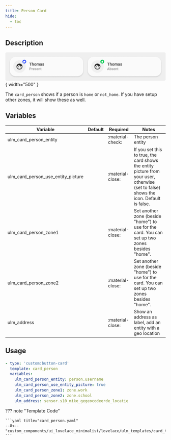 ```yaml
---
title: Person Card
hide:
  - toc
---
```

<!-- markdownlint-disable MD046 -->

## Description

![example-image](../../assets/img/ulm_cards/card_person.png){ width="500" }

The `card_person` shows if a person is `home` or `not_home`. If you have setup other zones, it will show these as well.

## Variables

| Variable | Default | Required         | Notes             |
|----------|---------|------------------|-------------------|
| ulm_card_person_entity     |         | :material-check: | The person entity |
| ulm_card_person_use_entity_picture |       | :material-close: | If you set this to true, the card shows the entity picture from your user, otherwise (set to false) shows the icon. Default is false. |
| ulm_card_person_zone1     |         | :material-close: | Set another zone (beside "home") to use for the card. You can set up two zones besides "home". |
| ulm_card_person_zone2     |         | :material-close: | Set another zone (beside "home") to use for the card. You can set up two zones besides "home". |
| ulm_address     |         | :material-close: | Show an address as label, add an entity with a geo location |

## Usage

```yaml
- type: 'custom:button-card'
  template: card_person
  variables:
    ulm_card_person_entity: person.username
    ulm_card_person_use_entity_picture: true
    ulm_card_person_zone1: zone.work
    ulm_card_person_zone2: zone.school
    ulm_address: sensor.s10_mike_gegeocodeerde_locatie
```

??? note "Template Code"

    ```yaml title="card_person.yaml"
    --8<-- "custom_components/ui_lovelace_minimalist/lovelace/ulm_templates/card_templates/cards/card_person.yaml"
    ```
